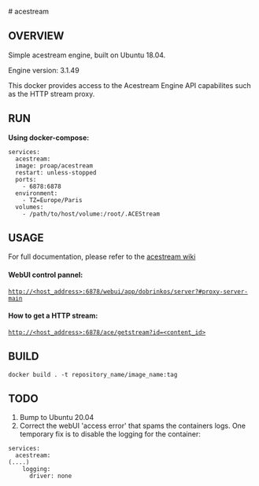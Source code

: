 <p># acestream</p>
<h2>OVERVIEW</h2>
<p>Simple acestream engine, built on Ubuntu 18.04.</p>
<p>Engine version: 3.1.49</p>
<p>This docker provides access to the Acestream Engine API capabilites such as the HTTP stream proxy.&nbsp;</p>
<h2><strong>RUN</strong></h2>
<p><strong>Using docker-compose:</strong></p>
<p><code>services:</code><br /><code>&nbsp; acestream:</code><br /><code>&nbsp; image: proap/acestream</code><br /><code>&nbsp; restart: unless-stopped</code><br /><code>&nbsp; ports:</code><br /><code>&nbsp;&nbsp;&nbsp; - 6878:6878</code><br /><code>&nbsp; environment:</code><br /><code>&nbsp;&nbsp;&nbsp; - TZ=Europe/Paris</code><br /><code>&nbsp; volumes:</code><br /><code>&nbsp;&nbsp;&nbsp; - /path/to/host/volume:/root/.ACEStream</code></p>
<h2>USAGE</h2>
<p>For full documentation, please refer to the <a href="https://wiki.acestream.media/Engine_HTTP_API">acestream wiki</a></p>
<h4>WebUI control pannel: <a href="http://[HOST-IP]:6878/webui/app/dobrinkos/server?#proxy-server-main"><code></code></a></h4>
<p><code><a href="http://&lt;host_address&gt;:6878/webui/app/dobrinkos/server?#proxy-server-main">http://&lt;host_address&gt;:6878/webui/app/dobrinkos/server?#proxy-server-main</a></code><code></code></p>
<h4>How to get a HTTP stream:<span id="How_to_get_HTTP_stream" class="mw-headline"></span></h4>
<pre><code><a href="http://&lt;host_address&gt;:6878/ace/getstream?id=&lt;content_id&gt;">http://&lt;host_address&gt;:6878/ace/getstream?id=&lt;content_id&gt;</a><br /></code></pre>
<h2>BUILD</h2>
<p><code>docker build . -t repository_name/image_name:tag</code></p>
<h2>TODO</h2>
<ol>
<li>Bump to Ubuntu 20.04</li>
<li>Correct the webUI 'access error' that spams the containers logs. One temporary fix is to disable the logging for the container:</li>
</ol>
<p><code>services:</code><br /><code>&nbsp; acestream:</code><br /><code>(....)</code><br /><code>&nbsp;&nbsp;&nbsp; logging:</code><br /><code>&nbsp;&nbsp;&nbsp;&nbsp;&nbsp; driver: none</code></p>
